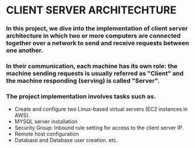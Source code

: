 # CLIENT SERVER ARCHITECHTURE

### In this project, we dive into the implementation of client server architecture in which two or more computers are connected together over a network to send and receive requests between one another.

### In their communication, each machine has its own role: the machine sending requests is usually referred as "Client" and the machine responding (serving) is called "Server".

### The project implementation involves tasks such as.
* Create and configure two Linux-based virtual servers (EC2 instances in AWS).
* MYSQL server installation
* Security Group: Inbound rule setting for access to the client server IP.
* Remote host configuration
* Database and Database user creation. etc.